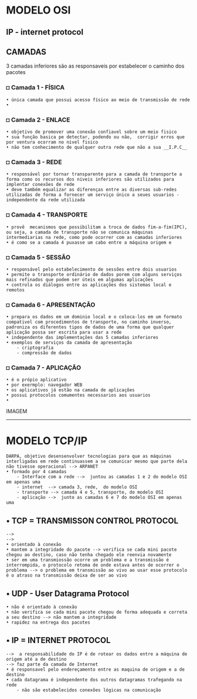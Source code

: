 # MODELO OSI
## IP - internet protocol
## CAMADAS 
3 camadas inferiores são as responsaveis por estabelecer o caminho dos pacotes
### ◘ Camada 1 - FÍSICA
    • única camada que possui acesso físico ao meio de transmissão de rede
    • 
### ◘ Camada 2 - ENLACE

    • objetivo de promover uma conexão confiavel sobre um meio fisico
    • sua função basica pe detectar, podendo ou não,  corrigir erros que por ventura ocorram no nivel fisico
    • não tem conhecimento de qualquer outra rede que não a sua __I.P.C__

### ◘ Camada 3 - REDE

    • responsável por tornar transparente para a camada de transporte a forma como os recursos dos niveis inferiores são utilizados para implentar conexões de rede
    • deve também equalizar as diferenças entre as diversas sub-redes utilizadas de forma a fornecer um serviço único a seues usuarios - independente da rede utilizada

### ◘ Camada 4 - TRANSPORTE

    • provê  mecanismos que possibilitam a troca de dados fim-a-fim(IPC), ou seja, a camada de transporte não se comunica máquinas intermediarias na rede, como pode ocorrer com as camadas inferiores
    • é como se a camada 4 puxasse um cabo entre a máquina origem e

### ◘ Camada 5 - SESSÃO
    • responsável pelo estabelecimento de sessões entre dois usuarios
    • permite o transporte ordinário de dados porem com alguns serviços mais refinados que podem ser úteis em algumas aplicações
    • controla os diálogos entre as aplicações dos sistemas local e remotos
    
### ◘ Camada 6 - APRESENTAÇÃO
    • prepara os dados em um dominio local e o coloca-los em um formato compativel com procedimentos de transporte, no caminho inverso, padroniza os diferentes tipos de dados de uma forma que qualquer aplicação possa ser escrita para usar a rede
    • independente das implementações das 5 camadas inferiores 
    • exemplos de serviços da camada de apresentação 
        - criptografia 
        - compressão de dados

### ◘ Camada 7 - APLICAÇÃO
    • é o própio aplicativo
    • por exermplo: navegador WEB
    • os aplicativos já estão na camada de aplicações
    • possui protocolos comumentes necessarios aos usuarios 
    •

IMAGEM

---

# MODELO TCP/IP
    DARPA, objetivo desensenvolver tecnologias para que as máquinas interligadas em rede continuassem a se comunicar mesmo que parte dela não tivesse operacional --> ARPANET
    • formado por 4 camadas
        - Interface com a rede -->  juntou as camadas 1 e 2 do modelo OSI em apenas uma
        - internet  --> camada 3, rede,  do modelo OSI 
        - transporte --> camada 4 e 5, transporte, do modelo OSI
        - aplicação -->  junto as camadas 6 e 7 do modelo OSI em apenas uma
## • TCP = TRANSMISSON CONTROL PROTOCOL 
    --> 
    -->
    • orientado à conexão
    • mantem a integridade do pacote --> verifica se cada mini pacote chegou ao destino, caso não tenha chegado ele reenvia novamente
    • ser em uma transmiossão ocorre um problema e a transmissão é interrompida, o protocolo retoma de onde estava antes de ocorrer o problema --> o problema em transmissão ao vivo ao usar esse protocolo é o atraso na transmissão deixa de ser ao vivo

## • UDP - User Datagrama Protocol
    • não é orientado à conexão
    • não verifica se cada mini pacote chegou de forma adequada e correta a seu destino --> não mantem a integridade
    • rapidez na entrega dos pacotes
## • IP = INTERNET PROTOCOL 
    -->  a responsabilidade do IP é de rotear os dados entre a máquina de origem até a de destino
    --> faz parte da camada de Internet
    • é responsavel pelo endereçamento entre as maquina de origem e a de destino
    • cada datagrama é independente dos outros datagramas trafegando na rede
        - não são estabelecidos conexões lógicas na comunicação
## 

























